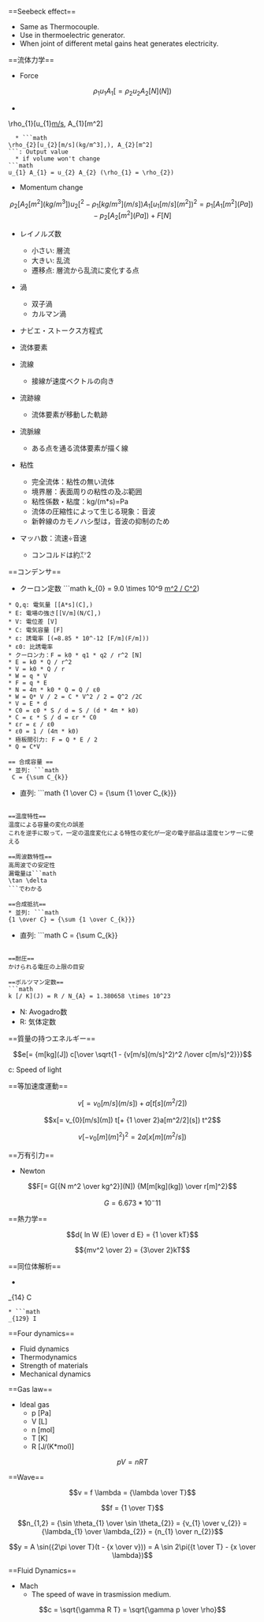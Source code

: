 ==Seebeck effect== 
* Same as Thermocouple.
* Use in thermoelectric generator.
* When joint of different metal gains heat generates electricity.

==流体力学==
* Force
```math
\rho_{1} u_{1} A_{1} [= \rho_{2} u_{2} A_{2} [N](N])
```

  * ```math
\rho_{1}[u_{1}[m/s](kg/m^3],), A_{1}[m^2]
```: Input value
  * ```math
\rho_{2}[u_{2}[m/s](kg/m^3],), A_{2}[m^2]
```: Output value
  * if volume won't change
```math
u_{1} A_{1} = u_{2} A_{2} (\rho_{1} = \rho_{2})
```

* Momentum change
```math
\rho_{2} [A_{2} [m^2](kg/m^3]) u_{2} [^2  - \rho_{1} [kg/m^3](m/s]) A_{1} [u_{1} [m/s](m^2])^2 = p_{1} [A_{1} [m^2](Pa]) - p_{2} [A_{2} [m^2](Pa]) + F[N]
```

* レイノルズ数
  * 小さい: 層流
  * 大きい: 乱流
  * 遷移点: 層流から乱流に変化する点

* 渦
  * 双子渦
  * カルマン渦

* ナビエ・ストークス方程式
* 流体要素
* 流線
  * 接線が速度ベクトルの向き
* 流跡線
  * 流体要素が移動した軌跡
* 流脈線
  * ある点を通る流体要素が描く線
* 粘性
  * 完全流体：粘性の無い流体
  * 境界層：表面周りの粘性の及ぶ範囲
  * 粘性係数・粘度：kg/(m*s)=Pa
  * 流体の圧縮性によって生じる現象：音波
  * 新幹線のカモノハシ型は，音波の抑制のため
* マッハ数：流速÷音速
  * コンコルドは約㍅2

==コンデンサ==
* クーロン定数 ```math
k_{0} = 9.0 \times 10^9 [m^2 / C^2](N))
```
* Q,q: 電気量 [[A*s](C],)
* E: 電場の強さ[[V/m](N/C],)
* V: 電位差 [V]
* C: 電気容量 [F]
* ε: 誘電率 [(=8.85 * 10^-12 [F/m](F/m]))
* ε0: 比誘電率
* クーロン力：F = k0 * q1 * q2 / r^2 [N]
* E = k0 * Q / r^2
* V = k0 * Q / r
* W = q * V
* F = q * E
* N = 4π * k0 * Q = Q / ε0
* W = Q* V / 2 = C * V^2 / 2 = Q^2 /2C
* V = E * d
* C0 = ε0 * S / d = S / (d * 4π * k0)
* C = ε * S / d = εr * C0
* εr = ε / ε0
* ε0 = 1 / (4π * k0)
* 極板間引力: F = Q * E / 2
* Q = C*V

== 合成容量 ==
* 並列: ```math
 C = {\sum C_{k}} 
```
* 直列: ```math
{1 \over C} = {\sum {1 \over C_{k}}}
```

==温度特性==
温度による容量の変化の誤差
これを逆手に取って，一定の温度変化による特性の変化が一定の電子部品は温度センサーに使える

==周波数特性==
高周波での安定性
漏電量は```math
\tan \delta
```でわかる

==合成抵抗==
* 並列: ```math
{1 \over C} = {\sum {1 \over C_{k}}}
```
* 直列: ```math
 C = {\sum C_{k}} 
```

==耐圧==
かけられる電圧の上限の目安

==ボルツマン定数==
```math
k [/ K](J) = R / N_{A} = 1.380658 \times 10^23
```
* N: Avogadro数
* R: 気体定数

==質量の持つエネルギー==
```math
e[= {m[kg](J]) c[\over \sqrt{1 - {v[m/s](m/s]^2)^2 /\over c[m/s]^2}}}
```

c: Speed of light

==等加速度運動==
```math
v[= v_{0}[m/s](m/s]) + a[t[s](m^2/2])
```

```math
x[= v_{0}[m/s](m]) t[+ {1 \over 2}a[m^2/2](s]) t^2
```

```math
v[- v_{0}[m](m]^2)^2 = 2 a[x[m](m^2/s])
```

==万有引力==
* Newton
```math
F[= G[{N m^2 \over kg^2}](N]) {M[m[kg](kg]) \over r[m]^2}
```

```math
G = 6.673 * 10^-11
```

==熱力学==
```math
d{ ln W (E) \over d E} = {1 \over kT}
```

```math
{mv^2 \over 2} = {3\over 2}kT
```

==同位体解析==
* ```math
_{14} C
```
* ```math
_{129} I
```

==Four dynamics== 
* Fluid dynamics
* Thermodynamics
* Strength of materials
* Mechanical dynamics

==Gas law== 
* Ideal gas
  * p [Pa]
  * V [L]
  * n [mol]
  * T [K]
  * R [J/(K*mol)]
```math
pV = nRT
```

==Wave== 
```math
v = f \lambda = {\lambda \over T}
```

```math
f = {1 \over T}
```

```math
n_{1,2} = {\sin \theta_{1} \over \sin \theta_{2}} = {v_{1} \over v_{2}} = {\lambda_{1} \over \lambda_{2}} = {n_{1} \over n_{2}}
```

```math
y = A \sin({2\pi \over T}(t - {x \over v})) = A \sin 2\pi({t \over T} - {x \over \lambda})
```

==Fluid Dynamics== 
* Mach
  * The speed of wave in trasmission medium.
```math
c = \sqrt{\gamma R T} = \sqrt{\gamma p \over \rho}
```